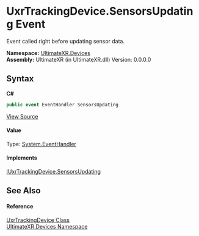 # UxrTrackingDevice.SensorsUpdating Event
 

Event called right before updating sensor data.

**Namespace:**&nbsp;<a href="N_UltimateXR_Devices">UltimateXR.Devices</a><br />**Assembly:**&nbsp;UltimateXR (in UltimateXR.dll) Version: 0.0.0.0

## Syntax

**C#**<br />
``` C#
public event EventHandler SensorsUpdating
```

<a href="UltimateXR/Scripts/Devices/UxrTrackingDevice.cs" rel="noopener noreferrer" title="View the source code">View Source</a><br />

#### Value
Type: <a href="https://docs.microsoft.com/dotnet/api/system.eventhandler" target="_blank" rel="noopener noreferrer">System.EventHandler</a>

#### Implements
<a href="E_UltimateXR_Devices_IUxrTrackingDevice_SensorsUpdating">IUxrTrackingDevice.SensorsUpdating</a><br />

## See Also


#### Reference
<a href="T_UltimateXR_Devices_UxrTrackingDevice">UxrTrackingDevice Class</a><br /><a href="N_UltimateXR_Devices">UltimateXR.Devices Namespace</a><br />
